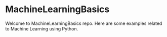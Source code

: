 # MachineLearningBasics
Welcome to MachineLearningBasics repo. Here are some examples related to Machine Learning using Python. 
